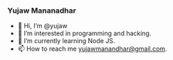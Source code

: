 ### Yujaw Mananadhar

- 👋 Hi, I’m @yujaw
- 👀 I’m interested in programming and hacking.
- 🌱 I’m currently learning Node JS.
- 📫 How to reach me yujawmanandhar@gmail.com.

<!---
yujaw/yujaw is a ✨ special ✨ repository because its `README.md` (this file) appears on your GitHub profile.
You can click the Preview link to take a look at your changes.
--->
